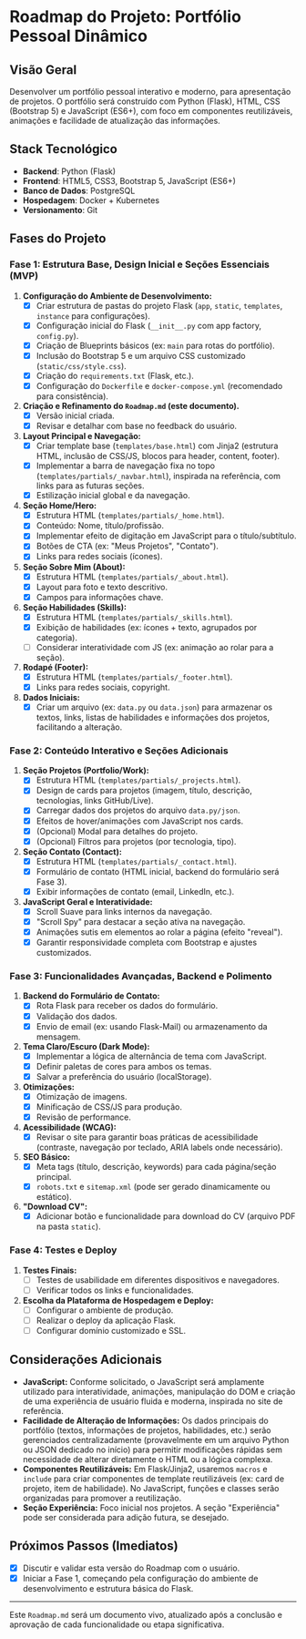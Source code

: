 # Roadmap do Projeto: Portfólio Pessoal Dinâmico

## Visão Geral
Desenvolver um portfólio pessoal interativo e moderno, para apresentação de projetos. O portfólio será construído com Python (Flask), HTML, CSS (Bootstrap 5) e JavaScript (ES6+), com foco em componentes reutilizáveis, animações e facilidade de atualização das informações.

## Stack Tecnológico
- **Backend**: Python (Flask)
- **Frontend**: HTML5, CSS3, Bootstrap 5, JavaScript (ES6+)
- **Banco de Dados**: PostgreSQL
- **Hospedagem**: Docker + Kubernetes
- **Versionamento**: Git

## Fases do Projeto

### Fase 1: Estrutura Base, Design Inicial e Seções Essenciais (MVP)
1.  **Configuração do Ambiente de Desenvolvimento:**
    *   [X] Criar estrutura de pastas do projeto Flask (`app`, `static`, `templates`, `instance` para configurações).
    *   [X] Configuração inicial do Flask (`__init__.py` com app factory, `config.py`).
    *   [X] Criação de Blueprints básicos (ex: `main` para rotas do portfólio).
    *   [X] Inclusão do Bootstrap 5 e um arquivo CSS customizado (`static/css/style.css`).
    *   [X] Criação do `requirements.txt` (Flask, etc.).
    *   [X] Configuração do `Dockerfile` e `docker-compose.yml` (recomendado para consistência).
2.  **Criação e Refinamento do `Roadmap.md` (este documento).**
    *   [X] Versão inicial criada.
    *   [X] Revisar e detalhar com base no feedback do usuário.
3.  **Layout Principal e Navegação:**
    *   [X] Criar template base (`templates/base.html`) com Jinja2 (estrutura HTML, inclusão de CSS/JS, blocos para header, content, footer).
    *   [X] Implementar a barra de navegação fixa no topo (`templates/partials/_navbar.html`), inspirada na referência, com links para as futuras seções.
    *   [X] Estilização inicial global e da navegação.
4.  **Seção Home/Hero:**
    *   [X] Estrutura HTML (`templates/partials/_home.html`).
    *   [X] Conteúdo: Nome, título/profissão.
    *   [X] Implementar efeito de digitação em JavaScript para o título/subtítulo.
    *   [X] Botões de CTA (ex: "Meus Projetos", "Contato").
    *   [X] Links para redes sociais (ícones).
5.  **Seção Sobre Mim (About):**
    *   [X] Estrutura HTML (`templates/partials/_about.html`).
    *   [X] Layout para foto e texto descritivo.
    *   [X] Campos para informações chave.
6.  **Seção Habilidades (Skills):**
    *   [X] Estrutura HTML (`templates/partials/_skills.html`).
    *   [X] Exibição de habilidades (ex: ícones + texto, agrupados por categoria).
    *   [ ] Considerar interatividade com JS (ex: animação ao rolar para a seção).
7.  **Rodapé (Footer):**
    *   [X] Estrutura HTML (`templates/partials/_footer.html`).
    *   [X] Links para redes sociais, copyright.
8.  **Dados Iniciais:**
    *   [X] Criar um arquivo (ex: `data.py` ou `data.json`) para armazenar os textos, links, listas de habilidades e informações dos projetos, facilitando a alteração.

### Fase 2: Conteúdo Interativo e Seções Adicionais
1.  **Seção Projetos (Portfolio/Work):**
    *   [X] Estrutura HTML (`templates/partials/_projects.html`).
    *   [X] Design de cards para projetos (imagem, título, descrição, tecnologias, links GitHub/Live).
    *   [X] Carregar dados dos projetos do arquivo `data.py/json`.
    *   [X] Efeitos de hover/animações com JavaScript nos cards.
    *   [X] (Opcional) Modal para detalhes do projeto.
    *   [X] (Opcional) Filtros para projetos (por tecnologia, tipo).
2.  **Seção Contato (Contact):**
    *   [X] Estrutura HTML (`templates/partials/_contact.html`).
    *   [X] Formulário de contato (HTML inicial, backend do formulário será Fase 3).
    *   [X] Exibir informações de contato (email, LinkedIn, etc.).
3.  **JavaScript Geral e Interatividade:**
    *   [X] Scroll Suave para links internos da navegação.
    *   [X] "Scroll Spy" para destacar a seção ativa na navegação.
    *   [X] Animações sutis em elementos ao rolar a página (efeito "reveal").
    *   [X] Garantir responsividade completa com Bootstrap e ajustes customizados.

### Fase 3: Funcionalidades Avançadas, Backend e Polimento
1.  **Backend do Formulário de Contato:**
    *   [X] Rota Flask para receber os dados do formulário.
    *   [X] Validação dos dados.
    *   [X] Envio de email (ex: usando Flask-Mail) ou armazenamento da mensagem.
2.  **Tema Claro/Escuro (Dark Mode):**
    *   [X] Implementar a lógica de alternância de tema com JavaScript.
    *   [X] Definir paletas de cores para ambos os temas.
    *   [X] Salvar a preferência do usuário (localStorage).
3.  **Otimizações:**
    *   [X] Otimização de imagens.
    *   [X] Minificação de CSS/JS para produção.
    *   [X] Revisão de performance.
4.  **Acessibilidade (WCAG):**
    *   [X] Revisar o site para garantir boas práticas de acessibilidade (contraste, navegação por teclado, ARIA labels onde necessário).
5.  **SEO Básico:**
    *   [X] Meta tags (título, descrição, keywords) para cada página/seção principal.
    *   [X] `robots.txt` e `sitemap.xml` (pode ser gerado dinamicamente ou estático).
6.  **"Download CV":**
    *   [X] Adicionar botão e funcionalidade para download do CV (arquivo PDF na pasta `static`).

### Fase 4: Testes e Deploy
1.  **Testes Finais:**
    *   [ ] Testes de usabilidade em diferentes dispositivos e navegadores.
    *   [ ] Verificar todos os links e funcionalidades.
2.  **Escolha da Plataforma de Hospedagem e Deploy:**
    *   [ ] Configurar o ambiente de produção.
    *   [ ] Realizar o deploy da aplicação Flask.
    *   [ ] Configurar domínio customizado e SSL.

## Considerações Adicionais
- **JavaScript:** Conforme solicitado, o JavaScript será amplamente utilizado para interatividade, animações, manipulação do DOM e criação de uma experiência de usuário fluida e moderna, inspirada no site de referência.
- **Facilidade de Alteração de Informações:** Os dados principais do portfólio (textos, informações de projetos, habilidades, etc.) serão gerenciados centralizadamente (provavelmente em um arquivo Python ou JSON dedicado no início) para permitir modificações rápidas sem necessidade de alterar diretamente o HTML ou a lógica complexa.
- **Componentes Reutilizáveis:** Em Flask/Jinja2, usaremos `macros` e `include` para criar componentes de template reutilizáveis (ex: card de projeto, item de habilidade). No JavaScript, funções e classes serão organizadas para promover a reutilização.
- **Seção Experiência:** Foco inicial nos projetos. A seção "Experiência" pode ser considerada para adição futura, se desejado.

## Próximos Passos (Imediatos)
-   [X] Discutir e validar esta versão do Roadmap com o usuário.
-   [X] Iniciar a Fase 1, começando pela configuração do ambiente de desenvolvimento e estrutura básica do Flask.

---

Este `Roadmap.md` será um documento vivo, atualizado após a conclusão e aprovação de cada funcionalidade ou etapa significativa. 